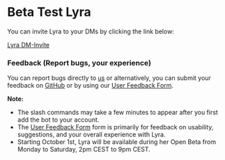 # Beta Test Lyra

You can invite Lyra to your DMs by clicking the link below:

[Lyra DM-Invite](https://discord.com/oauth2/authorize?client_id=1385335501912932536&permissions=139586824256&integration_type=1&scope=bot+applications.commands)

### Feedback (Report bugs, your experience)

You can report bugs directly to [us]() or alternatively, you can submit your feedback on [GitHub](https://github.com/nom-codecat/Project-Lyra/issues) or by using our [User Feedback Form](https://docs.google.com/forms/d/e/1FAIpQLSd0YhbTpnh32KW_4aYGspDyvVPWQPaM1Lh3uK_ZBq7iPoxbbQ/viewform?usp=header).


**Note:** 
- The slash commands may take a few minutes to appear after you first add the bot to your account.
- The [User Feedback Form](https://docs.google.com/forms/d/e/1FAIpQLSd0YhbTpnh32KW_4aYGspDyvVPWQPaM1Lh3uK_ZBq7iPoxbbQ/viewform?usp=header) form is primarily for feedback on usability, suggestions, and your overall experience with Lyra.
- Starting October 1st, Lyra will be available during her Open Beta from Monday to Saturday, 2pm CEST to 9pm CEST.
